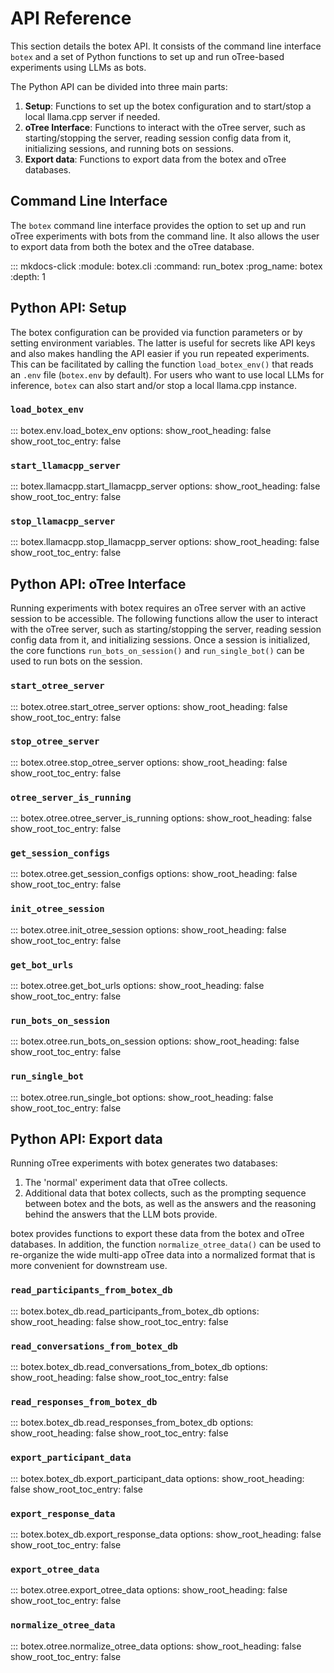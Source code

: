 # API Reference

This section details the botex API. It consists of the command line interface  `botex` and a set of Python functions to set up and run oTree-based experiments using LLMs as bots.

The Python API can be divided into three main parts:

1. **Setup**: Functions to set up the botex configuration and to start/stop a local llama.cpp server if needed.
2. **oTree Interface**: Functions to interact with the oTree server, such as starting/stopping the server, reading session config data from it, initializing sessions, and running bots on sessions.
3. **Export data**: Functions to export data from the botex and oTree databases.

## Command Line Interface

The `botex` command line interface provides the option to set up and run oTree experiments with bots from the command line. It also allows the user to export data from both the botex and the oTree database.

::: mkdocs-click
    :module: botex.cli
    :command: run_botex
    :prog_name: botex
    :depth: 1

## Python API: Setup

The botex configuration can be provided via function parameters or by setting environment variables. The latter is useful for secrets like API keys and also makes handling the API easier if you run repeated experiments. This can be facilitated by calling the function `load_botex_env()` that reads an `.env` file (`botex.env` by default). For users who want to use local LLMs for inference, `botex` can also start and/or stop a local llama.cpp instance.

### `load_botex_env`
::: botex.env.load_botex_env
    options:
      show_root_heading: false
      show_root_toc_entry: false

### `start_llamacpp_server`
::: botex.llamacpp.start_llamacpp_server
    options:
      show_root_heading: false
      show_root_toc_entry: false

### `stop_llamacpp_server`
::: botex.llamacpp.stop_llamacpp_server
    options:
      show_root_heading: false
      show_root_toc_entry: false

## Python API: oTree Interface

Running experiments with botex requires an oTree server with an active session to be accessible. The following functions allow the user to interact with the oTree server, such as starting/stopping the server, reading session config data from it, and initializing sessions. Once a session is initialized, the core functions `run_bots_on_session()` and `run_single_bot()` can be used to run bots on the session.

### `start_otree_server`
::: botex.otree.start_otree_server
    options:
      show_root_heading: false
      show_root_toc_entry: false

### `stop_otree_server`
::: botex.otree.stop_otree_server
    options:
      show_root_heading: false
      show_root_toc_entry: false

### `otree_server_is_running`
::: botex.otree.otree_server_is_running
    options:
      show_root_heading: false
      show_root_toc_entry: false

### `get_session_configs`
::: botex.otree.get_session_configs
    options:
      show_root_heading: false
      show_root_toc_entry: false

### `init_otree_session`
::: botex.otree.init_otree_session
    options:
      show_root_heading: false
      show_root_toc_entry: false

### `get_bot_urls`
::: botex.otree.get_bot_urls
    options:
      show_root_heading: false
      show_root_toc_entry: false

### `run_bots_on_session`
::: botex.otree.run_bots_on_session
    options:
      show_root_heading: false
      show_root_toc_entry: false

### `run_single_bot`
::: botex.otree.run_single_bot
    options:
      show_root_heading: false
      show_root_toc_entry: false

## Python API: Export data

Running oTree experiments with botex generates two databases:

1. The 'normal' experiment data that oTree collects.
2. Additional data that botex collects, such as the prompting sequence between botex and the bots, as well as the answers and the reasoning behind the answers that the LLM bots provide.

botex provides functions to export these data from the botex and oTree databases. In addition, the function `normalize_otree_data()` can be used to re-organize the wide multi-app oTree data into a normalized format that is more convenient for downstream use.

### `read_participants_from_botex_db`
::: botex.botex_db.read_participants_from_botex_db
    options:
      show_root_heading: false
      show_root_toc_entry: false

### `read_conversations_from_botex_db`
::: botex.botex_db.read_conversations_from_botex_db
    options:
      show_root_heading: false
      show_root_toc_entry: false

### `read_responses_from_botex_db`
::: botex.botex_db.read_responses_from_botex_db
    options:
      show_root_heading: false
      show_root_toc_entry: false

### `export_participant_data`
::: botex.botex_db.export_participant_data
    options:
      show_root_heading: false
      show_root_toc_entry: false

### `export_response_data`
::: botex.botex_db.export_response_data
    options:
      show_root_heading: false
      show_root_toc_entry: false

### `export_otree_data`
::: botex.otree.export_otree_data
    options:
      show_root_heading: false
      show_root_toc_entry: false

### `normalize_otree_data`
::: botex.otree.normalize_otree_data
    options:
      show_root_heading: false
      show_root_toc_entry: false
